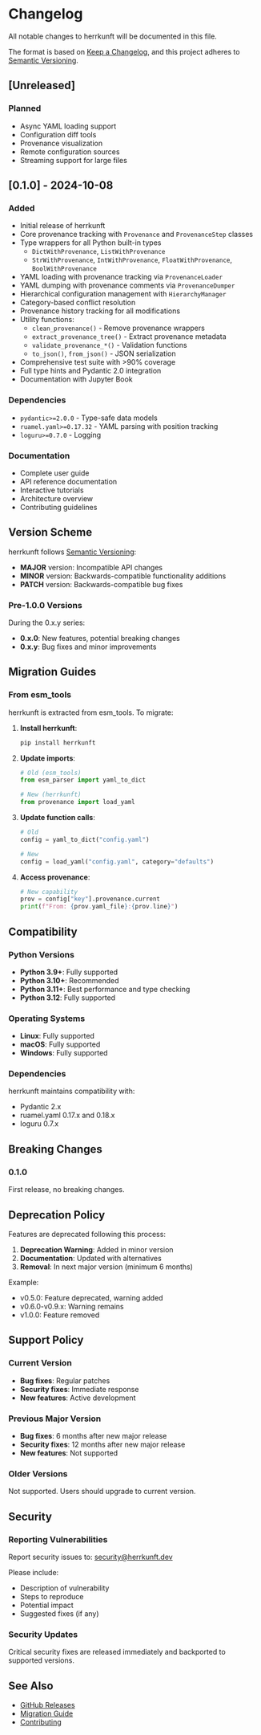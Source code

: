 # Changelog

All notable changes to herrkunft will be documented in this file.

The format is based on [Keep a Changelog](https://keepachangelog.com/en/1.0.0/),
and this project adheres to [Semantic Versioning](https://semver.org/spec/v2.0.0.html).

## [Unreleased]

### Planned
- Async YAML loading support
- Configuration diff tools
- Provenance visualization
- Remote configuration sources
- Streaming support for large files

## [0.1.0] - 2024-10-08

### Added
- Initial release of herrkunft
- Core provenance tracking with `Provenance` and `ProvenanceStep` classes
- Type wrappers for all Python built-in types
  - `DictWithProvenance`, `ListWithProvenance`
  - `StrWithProvenance`, `IntWithProvenance`, `FloatWithProvenance`, `BoolWithProvenance`
- YAML loading with provenance tracking via `ProvenanceLoader`
- YAML dumping with provenance comments via `ProvenanceDumper`
- Hierarchical configuration management with `HierarchyManager`
- Category-based conflict resolution
- Provenance history tracking for all modifications
- Utility functions:
  - `clean_provenance()` - Remove provenance wrappers
  - `extract_provenance_tree()` - Extract provenance metadata
  - `validate_provenance_*()` - Validation functions
  - `to_json()`, `from_json()` - JSON serialization
- Comprehensive test suite with >90% coverage
- Full type hints and Pydantic 2.0 integration
- Documentation with Jupyter Book

### Dependencies
- `pydantic>=2.0.0` - Type-safe data models
- `ruamel.yaml>=0.17.32` - YAML parsing with position tracking
- `loguru>=0.7.0` - Logging

### Documentation
- Complete user guide
- API reference documentation
- Interactive tutorials
- Architecture overview
- Contributing guidelines

## Version Scheme

herrkunft follows [Semantic Versioning](https://semver.org/):

- **MAJOR** version: Incompatible API changes
- **MINOR** version: Backwards-compatible functionality additions
- **PATCH** version: Backwards-compatible bug fixes

### Pre-1.0.0 Versions

During the 0.x.y series:
- **0.x.0**: New features, potential breaking changes
- **0.x.y**: Bug fixes and minor improvements

## Migration Guides

### From esm_tools

herrkunft is extracted from esm_tools. To migrate:

1. **Install herrkunft**:
   ```bash
   pip install herrkunft
   ```

2. **Update imports**:
   ```python
   # Old (esm_tools)
   from esm_parser import yaml_to_dict

   # New (herrkunft)
   from provenance import load_yaml
   ```

3. **Update function calls**:
   ```python
   # Old
   config = yaml_to_dict("config.yaml")

   # New
   config = load_yaml("config.yaml", category="defaults")
   ```

4. **Access provenance**:
   ```python
   # New capability
   prov = config["key"].provenance.current
   print(f"From: {prov.yaml_file}:{prov.line}")
   ```

## Compatibility

### Python Versions

- **Python 3.9+**: Fully supported
- **Python 3.10+**: Recommended
- **Python 3.11+**: Best performance and type checking
- **Python 3.12**: Fully supported

### Operating Systems

- **Linux**: Fully supported
- **macOS**: Fully supported
- **Windows**: Fully supported

### Dependencies

herrkunft maintains compatibility with:
- Pydantic 2.x
- ruamel.yaml 0.17.x and 0.18.x
- loguru 0.7.x

## Breaking Changes

### 0.1.0

First release, no breaking changes.

## Deprecation Policy

Features are deprecated following this process:

1. **Deprecation Warning**: Added in minor version
2. **Documentation**: Updated with alternatives
3. **Removal**: In next major version (minimum 6 months)

Example:
- v0.5.0: Feature deprecated, warning added
- v0.6.0-v0.9.x: Warning remains
- v1.0.0: Feature removed

## Support Policy

### Current Version

- **Bug fixes**: Regular patches
- **Security fixes**: Immediate response
- **New features**: Active development

### Previous Major Version

- **Bug fixes**: 6 months after new major release
- **Security fixes**: 12 months after new major release
- **New features**: Not supported

### Older Versions

Not supported. Users should upgrade to current version.

## Security

### Reporting Vulnerabilities

Report security issues to: security@herrkunft.dev

Please include:
- Description of vulnerability
- Steps to reproduce
- Potential impact
- Suggested fixes (if any)

### Security Updates

Critical security fixes are released immediately and backported to supported versions.

## See Also

- [GitHub Releases](https://github.com/pgierz/herrkunft/releases)
- [Migration Guide](https://herrkunft.readthedocs.io/migration)
- [Contributing](../contributing.md)
